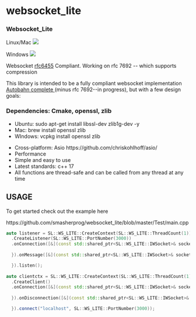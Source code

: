 # websocket_lite

<h3>Websocket_Lite</h3>
<p>Linux/Mac <img src="https://travis-ci.org/smasherprog/websocket_lite.svg?branch=master"/><p>
<p>Windows <img src="https://ci.appveyor.com/api/projects/status/kqa94n7p8se05vi9/branch/master?svg=true"/><p>
<p>Websocket <a href="https://tools.ietf.org/html/rfc6455">rfc6455</a> Compliant. Working on rfc 7692 -- which supports compression<p>
<p>This library is intended to be a fully compliant websocket implementation <a href="http://htmlpreview.github.io/?https://github.com/smasherprog/websocket_lite/blob/master/Test/autobahn/index.html">Autobahn complete </a> (minus rfc 7692--in progress), but with a few design goals:
<h3>Dependencies: Cmake, openssl, zlib</h3>
<ul>
<li>
Ubuntu: sudo apt-get install libssl-dev zlib1g-dev -y
</li>
<li>
Mac: brew install openssl zlib
</li>
<li>
WIndows: vcpkg install openssl zlib
</li>
</ul>

<ul>
<li>
Cross-platform: Asio https://github.com/chriskohlhoff/asio/
</li>
<li>
Performance 
</li>
<li>
Simple and easy to use
</li>
<li>
Latest standards: c++ 17 
</li>
<li>
All functions are thread-safe and can be called from any thread at any time
</li>
</ul>
<h2>USAGE</h2>
<p>To get started check out the example here<p>
https://github.com/smasherprog/websocket_lite/blob/master/Test/main.cpp

```c++
auto listener = SL::WS_LITE::CreateContext(SL::WS_LITE::ThreadCount(1))
  .CreateListener(SL::WS_LITE::PortNumber(3000))
  .onConnection([&](const std::shared_ptr<SL::WS_LITE::IWSocket>& socket, const std::unordered_map<std::string, std::string>& header) {
        
  }).onMessage([&](const std::shared_ptr<SL::WS_LITE::IWSocket>& socket, const SL::WS_LITE::WSMessage& message) {

  }).listen();
    
auto clientctx = SL::WS_LITE::CreateContext(SL::WS_LITE::ThreadCount(1))
  .CreateClient()
  .onConnection([&](const std::shared_ptr<SL::WS_LITE::IWSocket>& socket, const std::unordered_map<std::string, std::string>& header) {
        
  }).onDisconnection([&](const std::shared_ptr<SL::WS_LITE::IWSocket>& socket, unsigned short code, const std::string& msg) {

  }).connect("localhost", SL::WS_LITE::PortNumber(3000));

```
